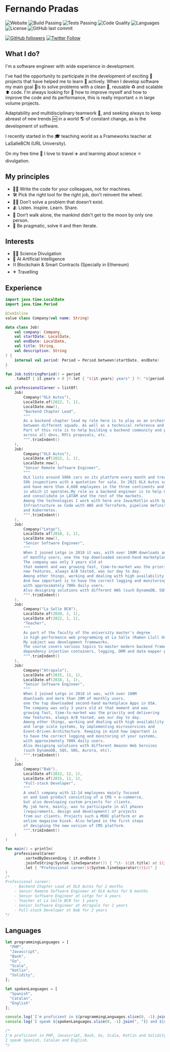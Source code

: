 # Fernando Pradas
![Website](https://img.shields.io/website?url=http%3A%2F%2Ffernandopradas.com)
![Build Passing](https://img.shields.io/badge/build-passing-brightgreen)
![Tests Passing](https://img.shields.io/badge/test-passing-brightgreen)
![Code Quality](https://img.shields.io/badge/code%20quality-A-brightgreen)
![Languages](https://img.shields.io/badge/languages-5-blue)
![License](https://img.shields.io/badge/license-MIT-green)
![GitHub last commit](https://img.shields.io/github/last-commit/letnando/webpage)

[![GitHub followers](https://img.shields.io/github/followers/fnandot?style=social)](https://github.com/fnandot)
[![Twitter Follow](https://img.shields.io/twitter/follow/fnandot?style=social)](https://twitter.com/intent/follow?screen_name=fnandot)

## What I do?

I'm a software engineer with wide experience in development.

I've had the opportunity to participate in the development of exciting 🤩 projects that have helped me to learn 🤔 actively. When I develop software my main goal 🚩is to solve problems with a clean 🧽, reusable ♻️ and scalable ⬆️ code. I'm always looking for 🔎 how to improve myself and how to improve the code and its performance, this is really important 🔝 in large volume projects.

Adaptability and multidisciplinary teamwork 👥, and seeking always to keep abreast of new trends 🆕 in a world 🌎 of constant change, as is the development of software.

I recently started in the 🎓 teaching world as a Frameworks teacher at LaSalleBCN (URL University).

On my free time 🥳 I love to travel ✈️ and learning about science ⚛ divulgation. 

## My principles

- 🧑‍💻 Write the code for your colleagues, not for machines.
- 🛠️ Pick the right tool for the right job, don't reinvent the wheel.
- 🤷‍♀️ Don’t solve a problem that doesn’t exist.
- 🫂 Listen. Inspire. Learn. Share.
- 🚀 Don’t walk alone, the mankind didn't get to the moon by only one person.
- 🥑 Be pragmatic, solve it and then iterate.

## Interests

+ 🧑‍🔬 Science Divulgation
+ 🤖 AI Artificial Intelligence
+ ⛓ Blockchain & Smart Contracts (Specially in Ethereum)
+ ✈ Travelling

## Experience
```kotlin
import java.time.LocalDate
import java.time.Period

@JvmInline
value class Company(val name: String)

data class Job(
    val company: Company,
    val startDate: LocalDate,
    val endDate: LocalDate,
    val title: String,
    val description: String
) {
    internal val period: Period = Period.between(startDate, endDate)
}

fun Job.toStringPeriod() = period
    .takeIf { it.years > 0 }?.let { "${it.years} years" } ?: "${period.months} months"

val professionalCareer = listOf(
    Job(
        Company("OLX Autos"),
        LocalDate.of(2022, 7, 1),
        LocalDate.now(),
        "Backend Chapter Lead",
        """
        As a backend chapter lead my role here is to play as an orchestrator to align efforts 
        between different squads. As well as a technical reference and cross-team mentor.
        Part of this role is to help building a backend community and promote knowledge sharing 
        across all devs, RFCs proposals, etc.
        """.trimIndent()
    ),
    Job(
        Company("OLX Autos"),
        LocalDate.of(2022, 1, 1),
        LocalDate.now(),
        "Senior Remote Software Engineer",
        """
        OLX lists around 500k cars on its platform every month and treated more than 
        50k inspections with a quotation for sale. In 2021 OLX Autos sold around 100k cars 
        and have more than 4,600 employees in the three continents and 10 markets 
        in which it operates.My role as a backend engineer is to help OLX continue to grow 
        and consolidate in LATAM and the rest of the markets.
        Among the technologies I work with here are Java/Kotlin with Spring Boot, 
        Infrastructure as Code with AWS and Terraform, pipeline definition with Gitlab CI/CD 
        and Kubernetes.
        """.trimIndent()
    ),
    Job(
        Company("Letgo"),
        LocalDate.of(2018, 1, 1),
        LocalDate.now(),
        "Senior Software Engineer",
        """
        When I joined Letgo in 2018 it was, with over 100M downloads and more than 20M 
        of monthly users, one the top downloaded second-hand marketplace Apps in USA. 
        The company was only 3 years old at 
        that moment and was growing fast, time-to-market was the priority and delivering 
        new features, always A/B tested, was our day to day.
        Among other things, working and dealing with high availability and large scale systems. 
        And how important is to have the correct logging and monitoring of your systems, 
        with approximately 700k daily users.
        Also designing solutions with different AWS (such DynamoDB, SQS, SNS, Aurora, etc) 
        """.trimIndent()
    ),
    Job(
        Company("La Salle BCN"),
        LocalDate.of(2020, 2, 1),
        LocalDate.of(2022, 1, 1),
        "Teacher",
        """
        As part of the faculty of the university master's degree 
        in high performance web programming at La Salle (Ramon Llull University, Barcelona). 
        My subject was development frameworks. 
        The course covers various topics to master modern backend frameworks such as 
        dependency injection containers, logging, ORM and data mapper patterns.
        """.trimIndent()
    ),
    Job(
        Company("Atrapalo"),
        LocalDate.of(2015, 11, 1),
        LocalDate.of(2018, 1, 1),
        "Senior Software Engineer",
        """
        When I joined Letgo in 2018 it was, with over 100M 
        downloads and more than 20M of monthly users, 
        one the top downloaded second-hand marketplace Apps in USA. 
        The company was only 3 years old at that moment and was 
        growing fast, time-to-market was the priority and delivering 
        new features, always A/B tested, was our day to day.
        Among other things, working and dealing with high availability 
        and large scale systems, by implementing microservices and 
        Event-Driven Architecture. Keeping in mind how important is 
        to have the correct logging and monitoring of your systems, 
        with approximately 700k daily users.
        Also designing solutions with different Amazon Web Services 
        (such DynamoDB, SQS, SNS, Aurora, etc).
        """.trimIndent()
    ),
    Job(
        Company("Bab"),
        LocalDate.of(2012, 12, 1),
        LocalDate.of(2015, 11, 1),
        "Full-stack Developer",
        """     
        A small company with 12-14 employees mainly focused 
        on and SaaS product consisting of a CMS + e-commerce, 
        but also developing custom projects for clients.
        My job here, mainly, was to participate in all phases 
        (requirements, design and development) of projects 
        from our clients. Projects such a MOOC platform or an 
        online magazine kiosk. Also helped in the first steps 
        of designing the new version of CMS platform.
        """.trimIndent()
    )
)

fun main() = println(
    professionalCareer
        .sortedByDescending { it.endDate }
        .joinToString(System.lineSeparator()) { "\t- ${it.title} at ${it.company.name} for ${it.toStringPeriod()}" }
        .let { "Professional career:${System.lineSeparator()}$it" }
)
/*
Professional career:
	- Backend Chapter Lead at OLX Autos for 2 months
	- Senior Remote Software Engineer at OLX Autos for 8 months
	- Senior Software Engineer at Letgo for 4 years
	- Teacher at La Salle BCN for 1 years
	- Senior Software Engineer at Atrapalo for 2 years
	- Full-stack Developer at Bab for 2 years
*/
```

## Languages
```javascript
let programmingLanguages = [
  "PHP",
  "Javascript",
  "Bash",
  "Go",
  "Scala",
  "Kotlin",
  "Solidity",
];

let spokenLanguages = [
  "Spanish",
  "Catalan",
  "English"
];

console.log(`I'm proficient in ${programmingLanguages.slice(0, -1).join(", ")} and ${programmingLanguages.slice(-1)}.`);
console.log(`I speak ${spokenLanguages.slice(0, -1).join(", ")} and ${spokenLanguages.slice(-1)}.`);

/*
I'm proficient in PHP, Javascript, Bash, Go, Scala, Kotlin and Solidity.
I speak Spanish, Catalan and English.
*/
```
